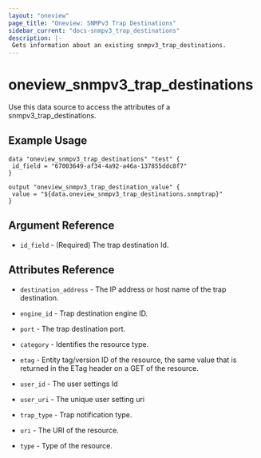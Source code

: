 ```yaml
---
layout: "oneview"
page_title: "Oneview: SNMPv3 Trap Destinations"
sidebar_current: "docs-snmpv3_trap_destinations"
description: |-
 Gets information about an existing snmpv3_trap_destinations.
---
```


# oneview\_snmpv3\_trap\_destinations

Use this data source to access the attributes of a snmpv3_trap_destinations.

## Example Usage

```hcl
data "oneview_snmpv3_trap_destinations" "test" {
 id_field = "67003649-af34-4a92-a46a-137855ddc8f7"
}

output "oneview_snmpv3_trap_destination_value" {
 value = "${data.oneview_snmpv3_trap_destinations.snmptrap}"
}
```

## Argument Reference

* `id_field` - (Required) The trap destination Id.

## Attributes Reference

* `destination_address` - The IP address or host name of the trap destination.

* `engine_id` - Trap destination engine ID.

* `port` - The trap destination port.

* `category` - Identifies the resource type.

* `etag` - Entity tag/version ID of the resource, the same value that is returned in the ETag header on a GET of the resource.

* `user_id` - The user settings Id

* `user_uri` - The unique user setting uri

* `trap_type` -  Trap notification type.

* `uri` - The URI of the resource.

* `type` - Type of the resource.
